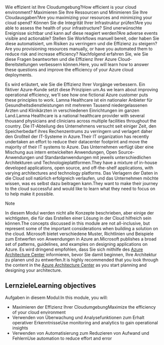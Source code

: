 <span data-ttu-id="3ceef-101">Wie effizient ist Ihre Cloudumgebung?</span><span class="sxs-lookup"><span data-stu-id="3ceef-101">How efficient is your cloud environment?</span></span> <span data-ttu-id="3ceef-102">Maximieren Sie Ihre Ressourcen und Minimieren Sie Ihre Cloudausgaben?</span><span class="sxs-lookup"><span data-stu-id="3ceef-102">Are you maximizing your resources and minimizing your cloud spend?</span></span> <span data-ttu-id="3ceef-103">Können Sie die Integrität Ihrer Infrastruktur prüfen?</span><span class="sxs-lookup"><span data-stu-id="3ceef-103">Are you able to assess the health of your infrastructure?</span></span> <span data-ttu-id="3ceef-104">Sind unerwünschte Ereignisse sichtbar und kann auf diese reagiert werden?</span><span class="sxs-lookup"><span data-stu-id="3ceef-104">Are adverse events visible and actionable?</span></span> <span data-ttu-id="3ceef-105">Stellen Sie Workflows manuell bereit, oder haben Sie diese automatisiert, um Risiken zu verringern und die Effizienz zu steigern?</span><span class="sxs-lookup"><span data-stu-id="3ceef-105">Are you provisioning resources manually, or have you automated them to reduce risk and increase efficiency?</span></span> <span data-ttu-id="3ceef-106">Nachfolgend erfahren Sie, wie Sie diese Fragen beantworten und die Effizienz Ihrer Azure Cloud-Bereitstellungen verbessern können.</span><span class="sxs-lookup"><span data-stu-id="3ceef-106">Here, you will learn how to answer these questions and improve the efficiency of your Azure cloud deployments.</span></span>

<span data-ttu-id="3ceef-107">Es wird erläutert, wie Sie die Effizienz Ihrer Vorgänge verbessern. Ein fiktiver Azure-Kunde setzt diese Prinzipien um.</span><span class="sxs-lookup"><span data-stu-id="3ceef-107">As we learn about improving operational efficiency, we'll see how one fictional Azure customer puts these principles to work.</span></span> <span data-ttu-id="3ceef-108">Lamna Healthcare ist ein nationaler Anbieter für Gesundheitsdienstleistungen mit mehreren Tausend niedergelassenen Ärzten und Klinikärzten in verschiedenen Einrichtungen im ganzen Land.</span><span class="sxs-lookup"><span data-stu-id="3ceef-108">Lamna Healthcare is a national healthcare provider with several thousand physicians and clinicians across multiple facilities throughout the country.</span></span> <span data-ttu-id="3ceef-109">Die IT-Abteilung des Unternehmens versucht seit einiger Zeit, den Speicherbedarf ihres Rechenzentrums zu verringern und verlagert daher den Großteil der IT-Systeme in Azure.</span><span class="sxs-lookup"><span data-stu-id="3ceef-109">Their IT organization has recently undertaken an effort to reduce their datacenter footprint and move the majority of their IT systems to Azure.</span></span> <span data-ttu-id="3ceef-110">Das Unternehmen verfügt über eine Mischung aus intern entwickelten Anwendungen, Open Source-Anwendungen und Standardanwendungen mit jeweils unterschiedlichen Architekturen und Technologieplattformen.</span><span class="sxs-lookup"><span data-stu-id="3ceef-110">They have a mixture of in-house developed applications, open source, and off-the-shelf applications, with varying architectures and technology platforms.</span></span> <span data-ttu-id="3ceef-111">Das Verlagern der Daten in die Cloud soll natürlich erfolgreich verlaufen, und das Unternehmen möchte wissen, was es selbst dazu beitragen kann.</span><span class="sxs-lookup"><span data-stu-id="3ceef-111">They want to make their journey to the cloud successful and would like to learn what they need to focus on to help make it possible.</span></span>

> [!NOTE]
> <span data-ttu-id="3ceef-112">In diesem Modul werden nicht alle Konzepte beschrieben, aber einige der wichtigsten, die für das Erstellen einer Lösung in der Cloud hilfreich sein können.</span><span class="sxs-lookup"><span data-stu-id="3ceef-112">The concepts discussed in this module are not all-inclusive, but represent some of the important considerations when building a solution on the cloud.</span></span> <span data-ttu-id="3ceef-113">Microsoft bietet verschiedene Muster, Richtlinien und Beispiele zum Entwerfen von Anwendungen in Azure an.</span><span class="sxs-lookup"><span data-stu-id="3ceef-113">Microsoft publishes a broad set of patterns, guidelines, and examples on designing applications on Azure.</span></span> <span data-ttu-id="3ceef-114">Es wird dringend empfohlen, dass Sie sich mithilfe des [Azure Architecture Center](https://docs.microsoft.com/azure/architecture/) informieren, bevor Sie damit beginnen, Ihre Architektur zu planen und zu entwerfen.</span><span class="sxs-lookup"><span data-stu-id="3ceef-114">It is highly recommended that you look through the content in the [Azure Architecture Center](https://docs.microsoft.com/azure/architecture/) as you start planning and designing your architecture.</span></span>

## <a name="learning-objectives"></a><span data-ttu-id="3ceef-115">Lernziele</span><span class="sxs-lookup"><span data-stu-id="3ceef-115">Learning objectives</span></span>

<span data-ttu-id="3ceef-116">Aufgaben in diesem Modul:</span><span class="sxs-lookup"><span data-stu-id="3ceef-116">In this module, you will:</span></span>

- <span data-ttu-id="3ceef-117">Maximieren der Effizienz Ihrer Cloudumgebung</span><span class="sxs-lookup"><span data-stu-id="3ceef-117">Maximize the efficiency of your cloud environment</span></span>
- <span data-ttu-id="3ceef-118">Verwenden von Überwachung und Analysefunktionen zum Erhalt operativer Erkenntnisse</span><span class="sxs-lookup"><span data-stu-id="3ceef-118">Use monitoring and analytics to gain operational insights</span></span>
- <span data-ttu-id="3ceef-119">Verwenden von Automatisierung zum Reduzieren von Aufwand und Fehlern</span><span class="sxs-lookup"><span data-stu-id="3ceef-119">Use automation to reduce effort and error</span></span>